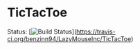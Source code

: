 # TicTacToe

Status: \[![Build   Status](https://travis-ci.org/benzinn94/LazyMouseInc/TicTacToe.png)](https://travis-ci.org/benzinn94/LazyMouseInc/TicTacToe)
